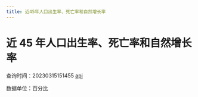 ```yaml
---
title: 近45年人口出生率、死亡率和自然增长率
---
```


# 近 45 年人口出生率、死亡率和自然增长率

查询时间：20230315151455 [api](https://data.stats.gov.cn/easyquery.htm?m=QueryData&dbcode=hgnd&rowcode=zb&colcode=sj&wds=%5B%5D&dfwds=%5B%7B%22wdcode%22%3A%22sj%22%2C%22valuecode%22%3A%22LAST45%22%7D%5D&k1=1678864488059)

数据单位：百分比

<Chart3 />

<script setup>
import Chart3 from './Chart3.vue'

</script>
